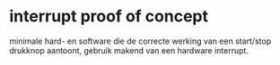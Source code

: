 # interrupt proof of concept
minimale hard- en software die de correcte werking van een start/stop drukknop aantoont, gebruik makend van een hardware interrupt. 
